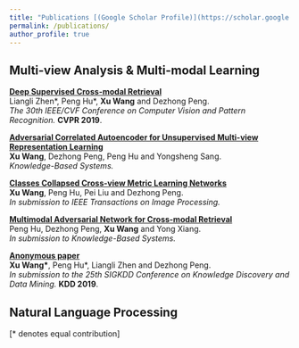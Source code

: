 ```yaml
---
title: "Publications [(Google Scholar Profile)](https://scholar.google.com/citations?user=xxxx&hl=en)"
permalink: /publications/
author_profile: true
---
```


## Multi-view Analysis & Multi-modal Learning 

<b>[Deep Supervised Cross-modal Retrieval](http://wangxu-scu.github.io/publications/DSCMR)</b><br>
Liangli Zhen\*, Peng Hu\*, <b>Xu Wang</b> and Dezhong Peng.<br>
<i>The 30th IEEE/CVF Conference on Computer Vision and Pattern Recognition.</i> <b>CVPR 2019</b>.

<b>[Adversarial Correlated Autoencoder for Unsupervised Multi-view Representation Learning](http://wangxu-scu.github.io/publications/AdvCAE)</b> <br>
<b>Xu Wang</b>, Dezhong Peng, Peng Hu and Yongsheng Sang.<br>
<i>Knowledge-Based Systems.</i>

<b>[Classes Collapsed Cross-view Metric Learning Networks](http://wangxu-scu.github.io/publications/C3MLNets)</b> <br>
<b>Xu Wang</b>, Peng Hu, Pei Liu and Dezhong Peng.<br>
<i>In submission to IEEE Transactions on Image Processing.</i>

<b>[Multimodal Adversarial Network for Cross-modal Retrieval](http://wangxu-scu.github.io/publications/MAN)</b><br>
Peng Hu, Dezhong Peng, <b>Xu Wang</b> and Yong Xiang.<br>
<i>In submission to Knowledge-Based Systems.</i>

<b>[Anonymous paper](http://wangxu-scu.github.io/publications/DPRSL)</b><br>
<b>Xu Wang\*</b>, Peng Hu\*, Liangli Zhen and Dezhong Peng.<br>
<i>In submission to the 25th SIGKDD Conference on Knowledge Discovery and Data Mining.</i> <b>KDD 2019</b>.



## Natural Language Processing


[\* denotes equal contribution]

